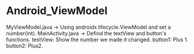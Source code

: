 # Android_ViewModel
MyViewModel.java -> Using androidx.lifecycle.ViewModel and set a number(int).
MainActivity.java -> Defind the textView and button's functions.
                     testView: Show the number we made it changed.
                     button1: Plus 1.
                     button2: Plus2.
